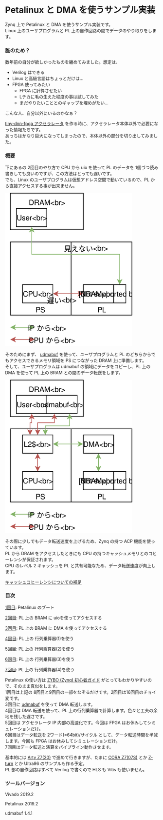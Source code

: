 # Petalinux と DMA を使うサンプル実装

Zynq 上で Petalinux と DMA を使うサンプル実装です。  
Linux 上のユーザプログラムと PL 上の自作回路の間でデータのやり取りをします。

### 誰のため？

数年前の自分が欲しかったものを纏めてみました。想定は、

- Verilog はできる
- Linux と高級言語はちょっとだけは…
- FPGA 使ってみたい
  - FPGA に計算させたい
  - Lチカに毛の生えた程度の事は試してみた
  - まだやりたいこととのギャップを埋めがたい…

こんな人、自分以外にいるのかなぁ？

[tiny-dnn-fpga アクセラレータ](https://github.com/tom01h/tiny-dnn-fpga) を作る時に、アクセラレータ本体以外で必要になった情報たちです。  
あっちはかなり巨大になってしまったので、本体以外の部分を切り出してみました。

### 概要

下にあるの 2回目のやり方で CPU から uio を使って PL のデータを 1個づつ読み書きしても良いのですが、この方法はとっても遅いです。  
でも、Linux のユーザプログラムは仮想アドレス空間で動いているので、PL から直接アクセスする事が出来ません。

![pio](pio.svg)

そのためにまず、 [udmabuf](https://github.com/ikwzm/udmabuf/blob/master/Readme.ja.md)  を使って、ユーザプログラムと PL のどちらからでもアクセスできるメモリ領域を PS につながった DRAM 上に準備します。  
そして、ユーザプログラムは udmabuf の領域にデータをコピーし、PL 上の DMA を使って PL 上の BRAM との間のデータ転送をします。

![dma](dma.svg)

その際に少しでもデータ転送速度を上げるため、Zynq の持つ ACP 機能を使っています。  
PL から DRAM をアクセスしたときにも CPU の持つキャッシュメモリとのコヒーレンシが保証されます。  
CPU のレベル 2 キャッシュを PL と共有可能なため、データ転送速度が向上します。

[キャッシュコヒーレンシについての補足](Chache/キャッシュコヒーレンシ.md)

### 目次

[1回目](https://github.com/tom01h/TIL/tree/master/petalinux_dma/Doc/1_Boot): Petalinux のブート

[2回目](https://github.com/tom01h/TIL/tree/master/petalinux_dma/Doc/2_uio): PL 上の BRAM に uioを使ってアクセスする

[3回目](https://github.com/tom01h/TIL/tree/master/petalinux_dma/Doc/3_dma): PL 上の BRAM に DMA を使ってアクセスする

[4回目](https://github.com/tom01h/TIL/tree/master/petalinux_dma/Doc/4_gemm1): PL 上の 行列乗算器(1)を使う

[5回目](https://github.com/tom01h/TIL/tree/master/petalinux_dma/Doc/5_gemm2): PL 上の 行列乗算器(2)を使う

[6回目](https://github.com/tom01h/TIL/tree/master/petalinux_dma/Doc/6_gemm3): PL 上の 行列乗算器(3)を使う

[7回目](https://github.com/tom01h/TIL/tree/master/petalinux_dma/Doc/7_gemm4): PL 上の 行列乗算器(4)を使う

Petalinux の使い方は [ZYBO (Zynq) 初心者ガイド](https://qiita.com/iwatake2222/items/966f252f6ca954aff08b) がとってもわかりやすいので、そのまま真似をします。  
1回目は上記の 8回目と9回目の一部をなぞるだけです。2回目は16回目のチョイ変です。  
3回目に [udmabuf](https://github.com/ikwzm/udmabuf/blob/master/Readme.ja.md) を使って DMA 転送します。  
4回目は DMA 転送を使って、PL 上の行列乗算器で計算します。色々と工夫の余地を残した遅さです。  
5回目は アクセラレータ IP 内部の高速化です。今回は FPGA はお休みしてシミュレーションだけ。  
6回目はデータ転送を 2ワード(=64bit)/サイクル として、データ転送時間を半減します。今回も FPGA はお休みしてシミュレーションだけ。  
7回目はデータ転送と演算をパイプライン動作させます。

基本的には [Arty Z7(20)](http://akizukidenshi.com/catalog/g/gM-11921/) で進めて行きますが、たまに [CORA Z7(07S)](http://akizukidenshi.com/catalog/g/gM-13489/) とか [Z-turn](https://www.mouser.jp/ProductDetail/MYIR/MYS-7Z020-C-S?qs=sGAEpiMZZMspCjQQiuQ1fFTDrDpp2YD1BAGzL8zwYgeMsEw87QCFMw==) とか Ultra96 のサンプルも作る予定。  
PL 部の自作回路はすべて Verilog で書くので HLS も Vitis も使いません。

### ツールバージョン

Vivado 2019.2

Petalinux 2019.2

udmabuf 1.4.1